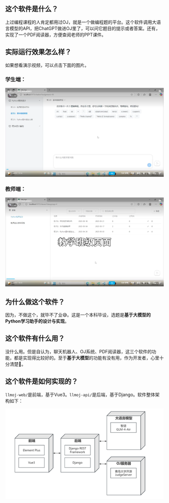 ## 这个软件是什么？

上过编程课程的人肯定都用过OJ，就是一个做编程题的平台。这个软件调用大语言模型的API，把ChatGPT做进OJ里了，可以问它题目的提示或者答案。还有，实现了一个PDF阅读器，方便查阅老师的PPT课件。

## 实际运行效果怎么样？

如果想看演示视频，可以点击下面的图片。

### 学生端：

[![学生端演示视频](https://github.com/ZhaiYixin/llmoj/blob/master/docs/img/student_interface.png?raw=true)](https://www.bilibili.com/video/BV1VkETzkEhh/)

### 教师端：

[![教师端演示视频](https://github.com/ZhaiYixin/llmoj/blob/master/docs/img/teacher_interface.png?raw=true)](https://www.bilibili.com/video/BV15kETzkEwy/)

## 为什么做这个软件？

因为，不做这个，就毕不了业😅。这是一个本科毕设，选题是**基于大模型的Python学习助手的设计与实现**。

## 这个软件有什么用？

没什么用。但是自认为，聊天机器人、OJ系统、PDF阅读器，这三个软件的功能，都是实现得比较好的。至于**基于大模型**的功能有没有用，作为开发者，心里十分清楚🤣。

## 这个软件是如何实现的？

`llmoj-web/`是前端，基于Vue3。`llmoj-api/`是后端，基于Django。软件整体架构如下：

![软件整体架构](https://github.com/ZhaiYixin/llmoj/blob/master/docs/img/software_architecture.png?raw=true)
